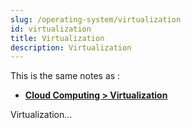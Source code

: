```yaml
---
slug: /operating-system/virtualization
id: virtualization
title: Virtualization
description: Virtualization
---
```


This is the same notes as :

- **[Cloud Computing > Virtualization](/cloud-computing/virtualization)**

Virtualization...

